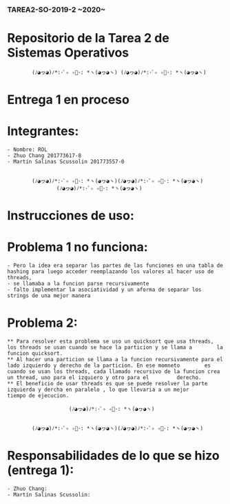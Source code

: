 ### TAREA2-SO-2019-2 ~2020~
# Repositorio de la Tarea 2 de Sistemas Operativos

			(ﾉ◕ヮ◕)ﾉ*:･ﾟ✧ ✧ﾟ･: *ヽ(◕ヮ◕ヽ) (ﾉ◕ヮ◕)ﾉ*:･ﾟ✧ ✧ﾟ･: *ヽ(◕ヮ◕ヽ)


# Entrega 1 en proceso
# Integrantes:
	
	- Nombre: ROL
	- Zhuo Chang 201773617-8 
	- Martín Salinas Scussolin 201773557-0

			
			(ﾉ◕ヮ◕)ﾉ*:･ﾟ✧ ✧ﾟ･: *ヽ(◕ヮ◕ヽ)(ﾉ◕ヮ◕)ﾉ*:･ﾟ✧ ✧ﾟ･: *ヽ(◕ヮ◕ヽ)
					(ﾉ◕ヮ◕)ﾉ*:･ﾟ✧ ✧ﾟ･: *ヽ(◕ヮ◕ヽ)


# Instrucciones de uso:
	
# Problema 1 no funciona:
	- Pero la idea era separar las partes de las funciones en una tabla de hashing para luego acceder reemplazando los valores al hacer uso de threads, 
	- se llamaba a la funcion parse recursivamente
	- falto implementar la asociatividad y un aforma de separar los strings de una mejor manera
	
# Problema 2:
	** Para resolver esta problema se uso un quicksort que usa threads, los threads se usan cuando se hace la particion y se llama a 	    la funcion quicksort.
	** Al hacer una particion se llama a la funcion recursivamente para el lado izquierdo y derecho de la particion. En ese momneto 	   es cuando se usan los threads, cada llamado recursivo de la funcion crea un thread, uno para el izquiero y otro para el 		   derecho.
	** El beneficio de usar threads es que se puede resolver la parte izquierda y dercha en paralelo , lo que llevaria a un mejor 		   tiempo de ejecucion.

						(ﾉ◕ヮ◕)ﾉ*:･ﾟ✧ ✧ﾟ･: *ヽ(◕ヮ◕ヽ)
	

			(ﾉ◕ヮ◕)ﾉ*:･ﾟ✧ ✧ﾟ･: *ヽ(◕ヮ◕ヽ)(ﾉ◕ヮ◕)ﾉ*:･ﾟ✧ ✧ﾟ･: *ヽ(◕ヮ◕ヽ)


# Responsabilidades de lo que se hizo (entrega 1):
	
	- Zhuo Chang: 
	- Martín Salinas Scussolin: 

